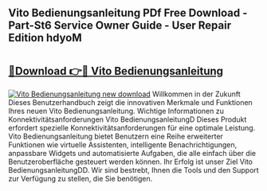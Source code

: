 ## Vito Bedienungsanleitung PDf Free Download - Part-St6 Service Owner Guide - User Repair Edition hdyoM

# <h2><a href="http://df5hc1q.blite.top/?on=Vito+Bedienungsanleitung">🔗Download 👉🔴 Vito Bedienungsanleitung</a></h2>

[![Vito Bedienungsanleitung new download](https://i.imgur.com/lujVjoI.png)](http://df5hc1q.blite.top/?on=Vito+Bedienungsanleitung)
Willkommen in der Zukunft Dieses Benutzerhandbuch zeigt die innovativen Merkmale und Funktionen Ihres neuen Vito Bedienungsanleitung. Wichtige Informationen zu Konnektivitätsanforderungen Vito BedienungsanleitungD Dieses Produkt erfordert spezielle Konnektivitätsanforderungen für eine optimale Leistung. Vito Bedienungsanleitung bietet Benutzern eine Reihe erweiterter Funktionen wie virtuelle Assistenten, intelligente Benachrichtigungen, anpassbare Widgets und automatisierte Aufgaben, die alle einfach über die Benutzeroberfläche gesteuert werden können. Ihr Erfolg ist unser Ziel Vito BedienungsanleitungDD. Wir sind bestrebt, Ihnen die Tools und den Support zur Verfügung zu stellen, die Sie benötigen.
